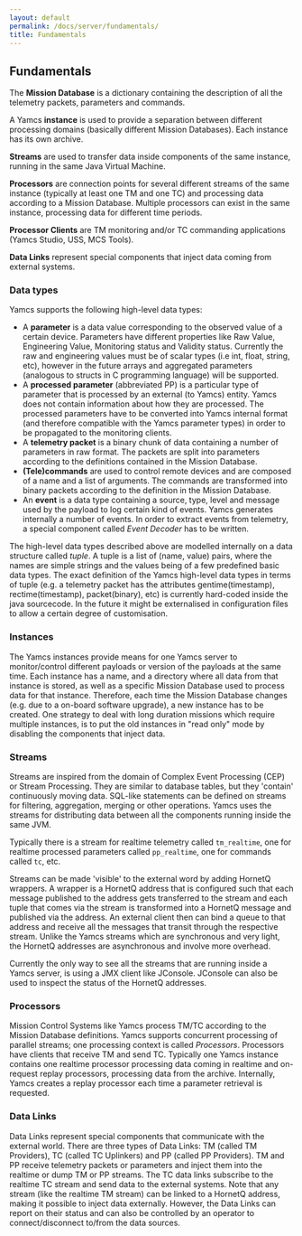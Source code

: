 ```yaml
---
layout: default
permalink: /docs/server/fundamentals/
title: Fundamentals
---
```


## Fundamentals

The **Mission Database** is a dictionary containing the description of all the telemetry packets, parameters and commands.


A Yamcs **instance** is used to provide a separation between different processing domains (basically different Mission Databases). Each instance has its own archive.

**Streams** are used to transfer data inside components of the same instance, running in the same Java Virtual Machine.

**Processors** are connection points for several different streams of the same instance (typically at least one TM and one TC) and processing data according to a Mission Database. Multiple processors can exist in the same instance, processing data for different time periods.

**Processor Clients** are TM monitoring and/or TC commanding applications (Yamcs Studio, USS, MCS Tools).

**Data Links** represent special components that inject data coming from external systems.

### Data types

Yamcs supports the following high-level data types:

* A **parameter** is a data value corresponding to the observed value of a certain device. Parameters have different properties like Raw Value, Engineering Value, Monitoring status and Validity status. Currently the raw and engineering values must be of scalar types (i.e int, float, string, etc), however in the future arrays and aggregated parameters (analogous to structs in C programming language) will be supported.
* A **processed parameter** (abbreviated PP) is a particular type of parameter that is processed by an external (to Yamcs) entity. Yamcs does not contain information about how they are processed. The processed parameters have to be converted into Yamcs internal format (and therefore compatible with the Yamcs parameter types) in order to be propagated to the monitoring clients.
* A **telemetry packet** is a binary chunk of data containing a number of parameters in raw format. The packets are split into parameters according to the definitions contained in the Mission Database.
* **(Tele)commands** are used to control remote devices and are composed of a name and a list of arguments. The commands are transformed into binary packets according to the definition in the Mission Database.
* An **event** is a data type containing a source, type, level and message used by the payload to log certain kind of events. Yamcs generates internally a number of events. In order to extract events from telemetry, a special component called *Event Decoder* has to be written.

The high-level data types described above are modelled internally on a data structure called *tuple*. A tuple is a list of (name, value) pairs, where the names are simple strings and the values being of a few predefined basic data types. The exact definition of the Yamcs high-level data types in terms of tuple (e.g. a telemetry packet has the attributes gentime(timestamp), rectime(timestamp), packet(binary), etc) is currently hard-coded inside the java sourcecode. In the future it might be externalised in configuration files to allow a certain degree of customisation.


### Instances
The Yamcs instances provide means for one Yamcs server to monitor/control different payloads or version of the payloads at the same time. Each instance has a name, and a directory where all data from that instance is stored, as well as a specific Mission Database used to process data for that instance. Therefore, each time the Mission Database changes (e.g. due to a on-board software upgrade), a new instance has to be created. One strategy to deal with long duration missions which require multiple instances, is to put the old instances in "read only" mode by disabling the components that inject data.

### Streams
Streams are inspired from the domain of Complex Event Processing (CEP) or Stream Processing. They are similar to database tables, but they 'contain' continuously moving data. SQL-like statements can be defined on streams for filtering, aggregation, merging or other operations. Yamcs uses the streams for distributing data between all the components running inside the same JVM.

Typically there is a stream for realtime telemetry called `tm_realtime`, one for realtime processed parameters called `pp_realtime`, one for commands called `tc`, etc.

Streams can be made 'visible' to the external word by adding HornetQ wrappers. A wrapper is a HornetQ address that is configured such that each message published to the address gets transferred to the stream and each tuple that comes via the stream is transformed into a HornetQ message and published via the address. An external client then can bind a queue to that address and receive all the messages that transit through the respective stream. Unlike the Yamcs streams which are synchronous and very light, the HornetQ addresses are asynchronous and involve more overhead.

Currently the only way to see all the streams that are running inside a Yamcs server, is using a JMX client like JConsole. JConsole can also be used to inspect the status of the HornetQ addresses.

### Processors
Mission Control Systems like Yamcs process TM/TC according to the Mission Database definitions. Yamcs supports concurrent processing of parallel streams; one processing context is called *Processors*. Processors have clients that receive TM and send TC. Typically one Yamcs instance contains one realtime processor processing data coming in realtime and on-request replay processors, processing data from the archive. Internally, Yamcs creates a replay processor each time a parameter retrieval is requested.

### Data Links
Data Links represent special components that communicate with the external world. There are three types of Data Links: TM (called TM Providers), TC (called TC Uplinkers) and PP (called PP Providers). TM and PP receive telemetry packets or parameters and inject them into the realtime or dump TM or PP streams. The TC data links subscribe to the realtime TC stream and send data to the external systems. Note that any stream (like the realtime TM stream) can be linked to a HornetQ address, making it possible to inject data externally. However, the Data Links can report on their status and can also be controlled by an operator to connect/disconnect to/from the data sources.
